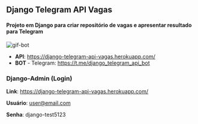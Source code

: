 ## Django Telegram API Vagas
#### Projeto em Django para criar repositório de vagas e apresentar resultado para Telegram

![gif-bot](https://user-images.githubusercontent.com/48570599/130121966-978f2c1e-a96d-4fd3-b647-abc9374722b9.gif)

* **API**: https://django-telegram-api-vagas.herokuapp.com/
* **BOT** - Telegram: https://t.me/django_telegram_api_bot

### Django-Admin (Login)

**Link**:
https://django-telegram-api-vagas.herokuapp.com/

**Usuário**:
user@email.com

**Senha**:
django-test5123
